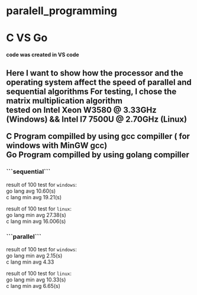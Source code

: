 # paralell_programming
<head>
    <h1>C VS Go </h1>
</head>
<body>
    <h4> code was created in VS code </h4>
    <h2> Here I want to show how the processor and the operating system affect the speed of parallel and sequential algorithms</>
        For testing, I chose the matrix multiplication algorithm
    <br/>
    tested on Intel Xeon W3580 @ 3.33GHz (Windows) &&  Intel I7 7500U @ 2.70GHz (Linux)
<br/>

C Program compilled by using gcc compiller ( for windows with MinGW gcc)
<br/>
Go Program compilled by using golang compiller

<h3>```sequential```</h3>

result of 100 test for `windows`:
    <br/>
    go lang avg 10.60(s) 
    <br/>
    c lang min avg 19.21(s)
    
result of 100 test for `linux`:
    <br/>
    go lang min avg 27.38(s)
    <br/>
    c lang  min avg 16.006(s)

<h3>```parallel```</h3>

result of 100 test for `windows`:
    <br/>
    go lang min avg 2.15(s)
    <br/>
    c lang min avg 4.33
    
result of 100 test for `linux`:
    <br/>
    go lang min avg 10.33(s)
    <br/>
    c lang min avg 6.65(s)
</body>
